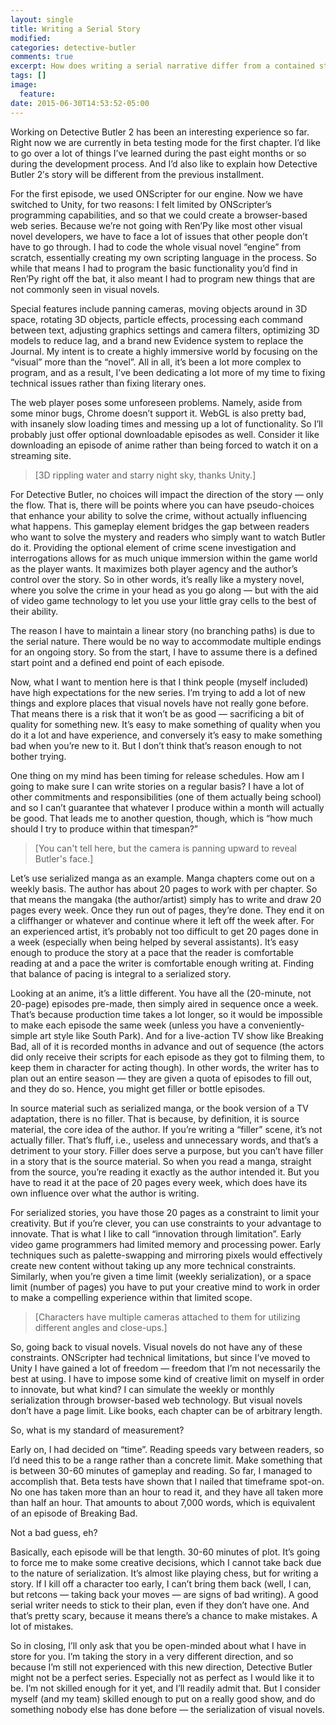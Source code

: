 ```yaml
---
layout: single
title: Writing a Serial Story
modified:
categories: detective-butler
comments: true
excerpt: How does writing a serial narrative differ from a contained story?
tags: []
image:
  feature:
date: 2015-06-30T14:53:52-05:00
---
```


Working on Detective Butler 2 has been an interesting experience so far. Right now we are currently in beta testing mode for the first chapter. I’d like to go over a lot of things I’ve learned during the past eight months or so during the development process. And I’d also like to explain how Detective Butler 2′s story will be different from the previous installment.

For the first episode, we used ONScripter for our engine. Now we have switched to Unity, for two reasons: I felt limited by ONScripter’s programming capabilities, and so that we could create a browser-based web series. Because we’re not going with Ren’Py like most other visual novel developers, we have to face a lot of issues that other people don’t have to go through. I had to code the whole visual novel “engine” from scratch, essentially creating my own scripting language in the process. So while that means I had to program the basic functionality you’d find in Ren’Py right off the bat, it also meant I had to program new things that are not commonly seen in visual novels.

Special features include panning cameras, moving objects around in 3D space, rotating 3D objects, particle effects, processing each command between text, adjusting graphics settings and camera filters, optimizing 3D models to reduce lag, and a brand new Evidence system to replace the Journal. My intent is to create a highly immersive world by focusing on the “visual” more than the “novel”. All in all, it’s been a lot more complex to program, and as a result, I’ve been dedicating a lot more of my time to fixing technical issues rather than fixing literary ones.

The web player poses some unforeseen problems. Namely, aside from some minor bugs, Chrome doesn’t support it. WebGL is also pretty bad, with insanely slow loading times and messing up a lot of functionality. So I’ll probably just offer optional downloadable episodes as well. Consider it like downloading an episode of anime rather than being forced to watch it on a streaming site.

> [3D rippling water and starry night sky, thanks Unity.]

For Detective Butler, no choices will impact the direction of the story — only the flow. That is, there will be points where you can have pseudo-choices that enhance your ability to solve the crime, without actually influencing what happens. This gameplay element bridges the gap between readers who want to solve the mystery and readers who simply want to watch Butler do it. Providing the optional element of crime scene investigation and interrogations allows for as much unique immersion within the game world as the player wants. It maximizes both player agency and the author’s control over the story. So in other words, it’s really like a mystery novel, where you solve the crime in your head as you go along — but with the aid of video game technology to let you use your little gray cells to the best of their ability.

The reason I have to maintain a linear story (no branching paths) is due to the serial nature. There would be no way to accommodate multiple endings for an ongoing story. So from the start, I have to assume there is a defined start point and a defined end point of each episode.

Now, what I want to mention here is that I think people (myself included) have high expectations for the new series. I’m trying to add a lot of new things and explore places that visual novels have not really gone before. That means there is a risk that it won’t be as good — sacrificing a bit of quality for something new. It’s easy to make something of quality when you do it a lot and have experience, and conversely it’s easy to make something bad when you’re new to it. But I don’t think that’s reason enough to not bother trying.

One thing on my mind has been timing for release schedules. How am I going to make sure I can write stories on a regular basis? I have a lot of other commitments and responsibilities (one of them actually being school) and so I can’t guarantee that whatever I produce within a month will actually be good. That leads me to another question, though, which is “how much should I try to produce within that timespan?”

> [You can't tell here, but the camera is panning upward to reveal Butler's face.]

Let’s use serialized manga as an example. Manga chapters come out on a weekly basis. The author has about 20 pages to work with per chapter. So that means the mangaka (the author/artist) simply has to write and draw 20 pages every week. Once they run out of pages, they’re done. They end it on a cliffhanger or whatever and continue where it left off the week after. For an experienced artist, it’s probably not too difficult to get 20 pages done in a week (especially when being helped by several assistants). It’s easy enough to produce the story at a pace that the reader is comfortable reading at and a pace the writer is comfortable enough writing at. Finding that balance of pacing is integral to a serialized story.

Looking at an anime, it’s a little different. You have all the (20-minute, not 20-page) episodes pre-made, then simply aired in sequence once a week. That’s because production time takes a lot longer, so it would be impossible to make each episode the same week (unless you have a conveniently-simple art style like South Park). And for a live-action TV show like Breaking Bad, all of it is recorded months in advance and out of sequence (the actors did only receive their scripts for each episode as they got to filming them, to keep them in character for acting though). In other words, the writer has to plan out an entire season — they are given a quota of episodes to fill out, and they do so. Hence, you might get filler or bottle episodes.

In source material such as serialized manga, or the book version of a TV adaptation, there is no filler. That is because, by definition, it is source material, the core idea of the author. If you’re writing a “filler” scene, it’s not actually filler. That’s fluff, i.e., useless and unnecessary words, and that’s a detriment to your story. Filler does serve a purpose, but you can’t have filler in a story that is the source material. So when you read a manga, straight from the source, you’re reading it exactly as the author intended it. But you have to read it at the pace of 20 pages every week, which does have its own influence over what the author is writing.

For serialized stories, you have those 20 pages as a constraint to limit your creativity. But if you’re clever, you can use constraints to your advantage to innovate. That is what I like to call “innovation through limitation”. Early video game programmers had limited memory and processing power. Early techniques such as palette-swapping and mirroring pixels would effectively create new content without taking up any more technical constraints. Similarly, when you’re given a time limit (weekly serialization), or a space limit (number of pages) you have to put your creative mind to work in order to make a compelling experience within that limited scope.

> [Characters have multiple cameras attached to them for utilizing different angles and close-ups.]

So, going back to visual novels. Visual novels do not have any of these constraints. ONScripter had technical limitations, but since I’ve moved to Unity I have gained a lot of freedom — freedom that I’m not necessarily the best at using. I have to impose some kind of creative limit on myself in order to innovate, but what kind? I can simulate the weekly or monthly serialization through browser-based web technology. But visual novels don’t have a page limit. Like books, each chapter can be of arbitrary length.

So, what is my standard of measurement?

Early on, I had decided on “time”. Reading speeds vary between readers, so I’d need this to be a range rather than a concrete limit. Make something that is between 30-60 minutes of gameplay and reading. So far, I managed to accomplish that. Beta tests have shown that I nailed that timeframe spot-on. No one has taken more than an hour to read it, and they have all taken more than half an hour. That amounts to about 7,000 words, which is equivalent of an episode of Breaking Bad.

Not a bad guess, eh?

Basically, each episode will be that length. 30-60 minutes of plot. It’s going to force me to make some creative decisions, which I cannot take back due to the nature of serialization. It’s almost like playing chess, but for writing a story. If I kill off a character too early, I can’t bring them back (well, I can, but retcons — taking back your moves — are signs of bad writing). A good serial writer needs to stick to their plan, even if they don’t have one. And that’s pretty scary, because it means there’s a chance to make mistakes. A lot of mistakes.

So in closing, I’ll only ask that you be open-minded about what I have in store for you. I’m taking the story in a very different direction, and so because I’m still not experienced with this new direction, Detective Butler might not be a perfect series. Especially not as perfect as I would like it to be. I’m not skilled enough for it yet, and I’ll readily admit that. But I consider myself (and my team) skilled enough to put on a really good show, and do something nobody else has done before — the serialization of visual novels.
